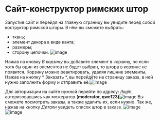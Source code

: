 # Сайт-конструктор римских штор
Запустив сайт и перейдя на главную страницу вы увидите перед собой коструктор римской шторы. В нём вы сможете выбрать:
- ткань;
- элемент декора в виде канта;
- размеры;
- сторону цепочки.
![image](https://github.com/RuslanFN/new_roman/assets/71498619/013df76d-1884-4669-8202-65dc14db9e6c)

Нажав на кновку *В корзину* вы добавите элемент в корзину, но если хотя бы один из элементов не будет выбран, то штора в корзине не появится.
Корзину можно реактировать, удаляя лишние элементы. Нажав на кнопку * Заказать *, вы перейдёте на страницу заказа, в ней нужно заполнить форму и отправить её.![image](https://github.com/RuslanFN/new_roman/assets/71498619/f7ebf162-5750-4cfd-934a-7ada95cbe837)


Для авторизации на сайте нужной перейти по адресу: */login*, авторизовавшись как можератор **(moderator, qwe123)**![image](https://github.com/RuslanFN/new_roman/assets/71498619/4e90b5bd-b3a9-4ed2-9f1a-0900a9419238)
Вы сможете посмотреть заказы, а также удалить их, если нужно. Так же, нажав на кнопку *Детали* увидеть список штор в заказе. ![image](https://github.com/RuslanFN/new_roman/assets/71498619/9efde92d-0a0a-4537-9edd-910bd1b66cef) ![image](https://github.com/RuslanFN/new_roman/assets/71498619/e92b23b8-df64-470f-8602-3d9db23c8aa5)


